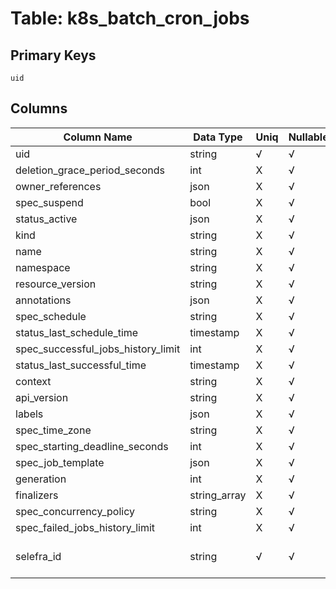 # Table: k8s_batch_cron_jobs

## Primary Keys 

```
uid
```


## Columns 

|  Column Name   |  Data Type  | Uniq | Nullable | Description | 
|  ----  | ----  | ----  | ----  | ---- | 
| uid | string | √ | √ |  | 
| deletion_grace_period_seconds | int | X | √ |  | 
| owner_references | json | X | √ |  | 
| spec_suspend | bool | X | √ |  | 
| status_active | json | X | √ |  | 
| kind | string | X | √ |  | 
| name | string | X | √ |  | 
| namespace | string | X | √ |  | 
| resource_version | string | X | √ |  | 
| annotations | json | X | √ |  | 
| spec_schedule | string | X | √ |  | 
| status_last_schedule_time | timestamp | X | √ |  | 
| spec_successful_jobs_history_limit | int | X | √ |  | 
| status_last_successful_time | timestamp | X | √ |  | 
| context | string | X | √ |  | 
| api_version | string | X | √ |  | 
| labels | json | X | √ |  | 
| spec_time_zone | string | X | √ |  | 
| spec_starting_deadline_seconds | int | X | √ |  | 
| spec_job_template | json | X | √ |  | 
| generation | int | X | √ |  | 
| finalizers | string_array | X | √ |  | 
| spec_concurrency_policy | string | X | √ |  | 
| spec_failed_jobs_history_limit | int | X | √ |  | 
| selefra_id | string | √ | √ | primary keys value md5 | 


